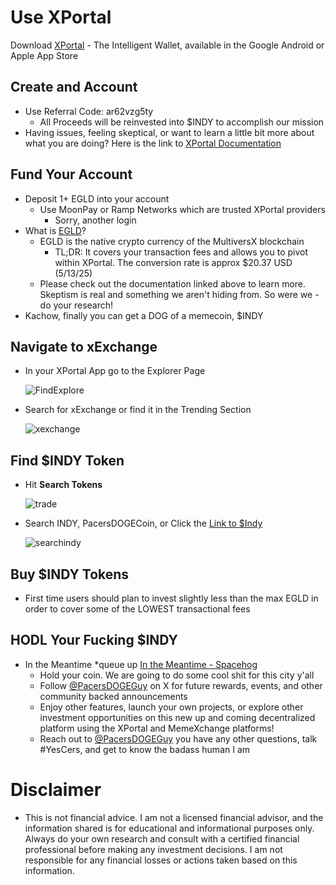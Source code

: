 # Use XPortal
Download [XPortal](http://xportal.com/) - The Intelligent Wallet, available in the Google Android or Apple App Store

## Create and Account 
- Use Referral Code: ar62vzg5ty
  	- All Proceeds will be reinvested into $INDY to accomplish our mission
- Having issues, feeling skeptical, or want to learn a little bit more about what you are doing? Here is the link to [XPortal Documentation](https://docs.multiversx.com/welcome/welcome-to-multiversx)
  
## Fund Your Account
- Deposit 1+ EGLD into your account 
	- Use MoonPay or Ramp Networks which are trusted XPortal providers
   		- Sorry, another login
- What is [EGLD](https://multiversx.com/about-egld)?
  	- EGLD is the native crypto currency of the MultiversX blockchain
  	  	- TL;DR: It covers your transaction fees and allows you to pivot within XPortal. The conversion rate is approx $20.37 USD (5/13/25)
	- Please check out the documentation linked above to learn more. Skeptism is real and something we aren't hiding from. So were we - do your research!
- Kachow, finally you can get a DOG of a memecoin, $INDY
  
## Navigate to xExchange
- In your XPortal App go to the Explorer Page
  
	 ![FindExplore](https://github.com/user-attachments/assets/01c58397-43a9-433c-bf4d-fbec5c3aa2e6)
  
- Search for xExchange or find it in the Trending Section
  
	 ![xexchange](https://github.com/user-attachments/assets/a234e7f8-c42f-4e3b-8507-00d1416eeab8)

## Find $INDY Token
- Hit **Search Tokens**
  
 	 ![trade](https://github.com/user-attachments/assets/e030c530-48a1-4901-9d5d-c1122274417c)
  
- Search INDY, PacersDOGECoin, or Click the [Link to $Indy](https://xexchange.com/explore/tokens/INDY-a78949?firstToken=EGLD&secondToken=INDY-a78949)
  
	 ![searchindy](https://github.com/user-attachments/assets/0a559220-f1af-476e-b951-3256413d9542)

## Buy $INDY Tokens
- First time users should plan to invest slightly less than the max EGLD in order to cover some of the LOWEST transactional fees
  
## HODL Your Fucking $INDY
- In the Meantime *queue up [In the Meantime - Spacehog](https://www.youtube.com/watch?v=0lhXW1Q_e_0&ab_channel=no)
  	- Hold your coin. We are going to do some cool shit for this city y'all
  	- Follow [@PacersDOGEGuy](https://x.com/PacersDOGEGuy) on X for future rewards, events, and other community backed announcements
  	- Enjoy other features, launch your own projects, or explore other investment opportunities on this new up and coming decentralized platform using the XPortal and MemeXchange platforms!
  	- Reach out to [@PacersDOGEGuy](https://x.com/PacersDOGEGuy) you have any other questions, talk #YesCers, and get to know the badass human I am
  	  
# Disclaimer
- This is not financial advice. I am not a licensed financial advisor, and the information shared is for educational and informational purposes only. Always do your own research and consult with a certified financial professional before making any investment decisions. I am not responsible for any financial losses or actions taken based on this information.
